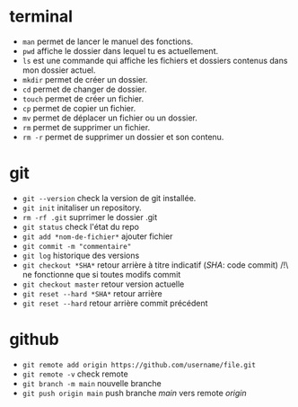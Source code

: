 
# terminal
+ `man` permet de lancer le manuel des fonctions.
+ `pwd` affiche le dossier dans lequel tu es actuellement.
+ `ls` est une commande qui affiche les fichiers et dossiers contenus dans mon dossier actuel.
+ `mkdir` permet de créer un dossier.
+ `cd` permet de changer de dossier.
+ `touch` permet de créer un fichier.
+ `cp` permet de copier un fichier.
+ `mv` permet de déplacer un fichier ou un dossier.
+ `rm` permet de supprimer un fichier.
+ `rm -r` permet de supprimer un dossier et son contenu.

# git
+ `git --version` check la version de git installée.
+ `git init` initaliser un repository.
+ `rm -rf .git` suprrimer le dossier .git
+ `git status` check l'état du repo
+ `git add *nom-de-fichier*` ajouter fichier
+ `git commit -m "commentaire"`
+ `git log` historique des versions
+ `git checkout *SHA*` retour arrière à titre indicatif (*SHA*: code commit) /!\ ne fonctionne que si toutes modifs commit
+ `git checkout master` retour version actuelle
+ `git reset --hard *SHA*` retour arrière 
+ `git reset --hard` retour arrière commit précédent

# github
+ `git remote add origin https://github.com/username/file.git`
+ `git remote -v` check remote
+ `git branch -m main` nouvelle branche
+ `git push origin main` push branche *main* vers remote *origin*